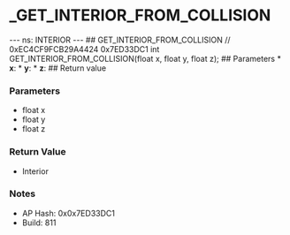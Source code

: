 # _GET_INTERIOR_FROM_COLLISION

--- ns: INTERIOR --- ## GET_INTERIOR_FROM_COLLISION  // 0xEC4CF9FCB29A4424 0x7ED33DC1 int GET_INTERIOR_FROM_COLLISION(float x, float y, float z);   ## Parameters * **x**: * **y**: * **z**:  ## Return value

### Parameters
* float x
* float y
* float z

### Return Value
* Interior

### Notes
* AP Hash: 0x0x7ED33DC1
* Build: 811

